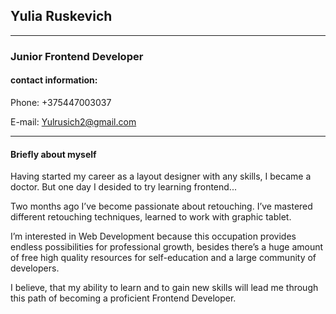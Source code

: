 ## Yulia Ruskevich
***
### Junior Frontend Developer

 #### contact information:
 Phone: +375447003037


E-mail: Yulrusich2@gmail.com

***
#### Briefly about myself

Having started my career as a layout designer  with any skills, I became a doctor.
But one day I desided to try learning  frontend...

Two months ago I’ve become passionate about retouching. I’ve mastered different retouching techniques,
learned to work with graphic tablet.

I’m interested in Web Development because this occupation provides endless possibilities for professional growth,
besides there’s a huge amount of free high quality resources for self-education and a large community of developers.

I believe, that my ability to learn and to gain new skills will lead me through this path of becoming a proficient Frontend Developer.
 
